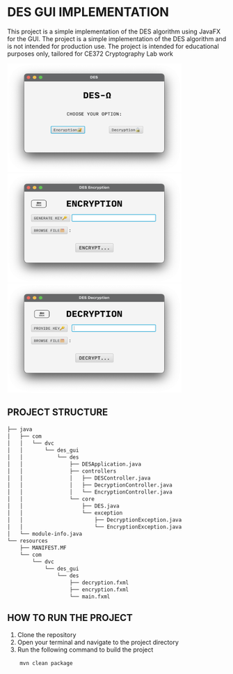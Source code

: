 # DES GUI IMPLEMENTATION
This project is a simple implementation of the DES algorithm using JavaFX for the GUI. The project is a simple implementation of the DES algorithm and is not intended for production use. The project is intended for educational purposes only, tailored for CE372 Cryptography Lab work

<img src="screenshot.png" alt="DES GUI" width="400" height="250">
<img src="screenshot1.png" alt="Encryption" width="400" height="250">
<img src="screenshot2.png" alt="Decryption" width="400" height="250">

## PROJECT STRUCTURE
```main
├── java
│   ├── com
│   │   └── dvc
│   │       └── des_gui
│   │           └── des
│   │               ├── DESApplication.java
│   │               ├── controllers
│   │               │   ├── DESController.java
│   │               │   ├── DecryptionController.java
│   │               │   └── EncryptionController.java
│   │               └── core
│   │                   ├── DES.java
│   │                   └── exception
│   │                       ├── DecryptionException.java
│   │                       └── EncryptionException.java
│   └── module-info.java
└── resources
    ├── MANIFEST.MF
    └── com
        └── dvc
            └── des_gui
                └── des
                    ├── decryption.fxml
                    ├── encryption.fxml
                    └── main.fxml

```

## HOW TO RUN THE PROJECT
1. Clone the repository
2. Open your terminal and navigate to the project directory
3. Run the following command to build the project
```shell    
    mvn clean package
```